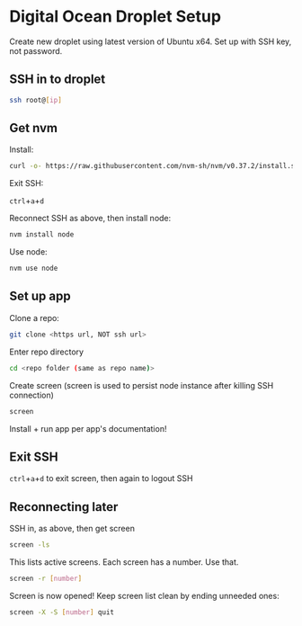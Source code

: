 # Digital Ocean Droplet Setup

Create new droplet using latest version of Ubuntu x64. Set up with SSH key, not password.

## SSH in to droplet

```bash
ssh root@[ip]
```

## Get nvm

Install:

```bash
curl -o- https://raw.githubusercontent.com/nvm-sh/nvm/v0.37.2/install.sh | bash
```

Exit SSH:

`ctrl`+`a`+`d`

Reconnect SSH as above, then install node:

```bash
nvm install node
```

Use node:

```bash
nvm use node
```

## Set up app

Clone a repo:

```bash
git clone <https url, NOT ssh url>
```

Enter repo directory

```bash
cd <repo folder (same as repo name)>
```

Create screen (screen is used to persist node instance after killing SSH connection)

```bash
screen
```

Install + run app per app's documentation!

## Exit SSH

`ctrl`+`a`+`d` to exit screen, then again to logout SSH

## Reconnecting later

SSH in, as above, then get screen

```bash
screen -ls
```

This lists active screens. Each screen has a number. Use that.

```bash
screen -r [number]
```

Screen is now opened! Keep screen list clean by ending unneeded ones:

```bash
screen -X -S [number] quit
```

